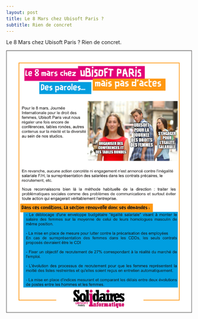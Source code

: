 ```yaml
---
layout: post
title: Le 8 Mars chez Ubisoft Paris ?
subtitle: Rien de concret
---
```


Le 8 Mars chez Ubisoft Paris ? Rien de concret.

![SIUbiParis](../assets/img/UbisoftParis_Affichage_019.png)
  
